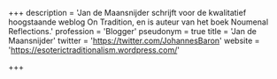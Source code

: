 +++
description = 'Jan de Maansnijder schrijft voor de kwalitatief hoogstaande weblog On Tradition, en is auteur van het boek Noumenal Reflections.'
profession = 'Blogger'
pseudonym = true
title = 'Jan de Maansnijder'
twitter = 'https://twitter.com/JohannesBaron'
website = 'https://esoterictraditionalism.wordpress.com/'

+++
